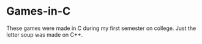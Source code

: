 # Games-in-C

These games were made in C during my first semester on college. Just the letter soup was made on C++.
